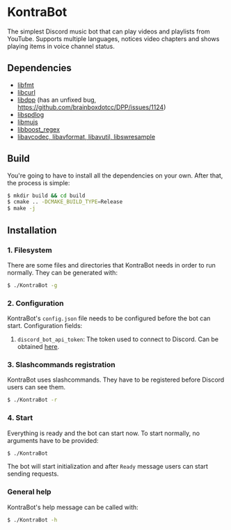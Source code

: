 # KontraBot
The simplest Discord music bot that can play videos and playlists from YouTube.
Supports multiple languages, notices video chapters and shows playing items in voice channel status.

## Dependencies
* [libfmt](https://github.com/fmtlib/fmt)
* [libcurl](https://github.com/curl/curl)
* [libdpp](https://github.com/brainboxdotcc/DPP) (has an unfixed bug, https://github.com/brainboxdotcc/DPP/issues/1124)
* [libspdlog](https://github.com/gabime/spdlog)
* [libmujs](https://github.com/ccxvii/mujs)
* [libboost_regex](https://github.com/boostorg/regex)
* [libavcodec, libavformat, libavutil, libswresample](https://github.com/FFmpeg/FFmpeg)

## Build
You're going to have to install all the dependencies on your own. After that, the process is simple:
```sh
$ mkdir build && cd build
$ cmake .. -DCMAKE_BUILD_TYPE=Release
$ make -j
```

## Installation
### 1. Filesystem
There are some files and directories that KontraBot needs in order to run normally. They can be generated with:
```sh
$ ./KontraBot -g
```

### 2. Configuration
KontraBot's `config.json` file needs to be configured before the bot can start. Configuration fields:
1. `discord_bot_api_token`: The token used to connect to Discord. Can be obtained [here](https://discord.com/developers/docs/quick-start/getting-started).

### 3. Slashcommands registration
KontraBot uses slashcommands. They have to be registered before Discord users can see them. 
```sh
$ ./KontraBot -r
```

### 4. Start
Everything is ready and the bot can start now. To start normally, no arguments have to be provided:
```sh
$ ./KontraBot
```
The bot will start initialization and after `Ready` message users can start sending requests.

### General help
KontraBot's help message can be called with:
```sh
$ ./KontraBot -h
```
